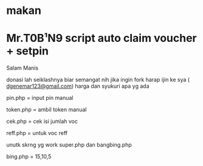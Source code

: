 # makan
# Mr.T0B¹N9 script auto claim voucher + setpin  
Salam Manis

donasi lah seiklashnya biar semangat nih
jika ingin fork harap ijin ke sya ( dgenemar123@gmail.com)
harga dan syukuri apa yg ada

pin.php = input pin manual

token.php = ambil token manual

cek.php = cek isi jumlah voc

reff.php = untuk voc reff

unutk skrng yg work super.php dan bangbing.php

bing.php = 15,10,5 
